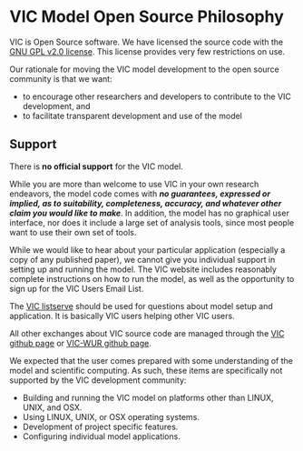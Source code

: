 # VIC Model Open Source Philosophy

VIC is Open Source software.  We have licensed the source code with the [GNU GPL v2.0 license](http://www.gnu.org/licenses/gpl-2.0.html).  This license provides very few restrictions on use.

Our rationale for moving the VIC model development to the open source community is that we want:
- to encourage other researchers and developers to contribute to the VIC development,  and
- to facilitate transparent development and use of the model

## Support

There is **no official support** for the VIC model.

While you are more than welcome to use VIC in your own research endeavors, the model code comes with ***no guarantees, expressed or implied, as to suitability, completeness, accuracy, and whatever other claim you would like to make***. In addition, the model has no graphical user interface, nor does it include a large set of analysis tools, since most people want to use their own set of tools.

While we would like to hear about your particular application (especially a copy of any published paper), we cannot give you individual support in setting up and running the model. The VIC website includes reasonably complete instructions on how to run the model, as well as the opportunity to sign up for the VIC Users Email List.

The [VIC listserve](https://mailman.u.washington.edu/mailman/listinfo/vic_users) should be used for questions about model setup and application. It is basically VIC users helping other VIC users.

All other exchanges about VIC source code are managed through the [VIC github page](https://github.com/UW-Hydro/VIC) or [VIC-WUR github page](github.com/wur-wsg/VIC).

We expected that the user comes prepared with some understanding of the model and scientific computing.  As such, these items are specifically not supported by the VIC development community:

- Building and running the VIC model on platforms other than LINUX, UNIX, and OSX.
- Using LINUX, UNIX, or OSX operating systems.
- Development of project specific features.
- Configuring individual model applications.
